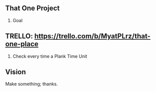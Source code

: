 That One Project
--------------------------------------------
1. Goal

TRELLO: https://trello.com/b/MyatPLrz/that-one-place
--------------------------------------------
1. Check every time a Plank Time Unit

Vision
--------------------------------------------
Make something; thanks.
